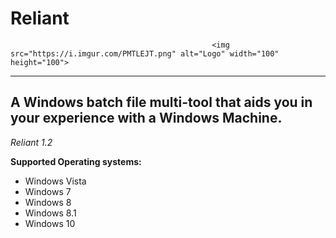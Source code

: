 # Reliant

                                                 <img src="https://i.imgur.com/PMTLEJT.png" alt="Logo" width="100" height="100">

----------------------------------------------------------------------------------------
A Windows batch file multi-tool that aids you in your experience with a Windows Machine.
----------------------------------------------------------------------------------------

*Reliant 1.2*

**Supported Operating systems:**

- Windows Vista
- Windows 7
- Windows 8
- Windows 8.1
- Windows 10
